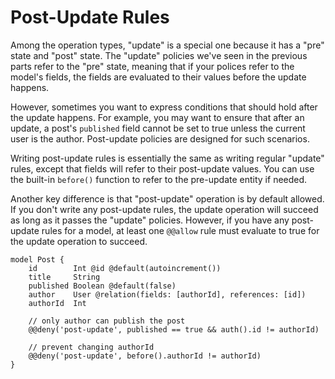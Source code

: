 # Post-Update Rules

Among the operation types, "update" is a special one because it has a "pre" state and "post" state. The "update" policies we've seen in the previous parts refer to the "pre" state, meaning that if your polices refer to the model's fields, the fields are evaluated to their values before the update happens.

However, sometimes you want to express conditions that should hold after the update happens. For example, you may want to ensure that after an update, a post's `published` field cannot be set to true unless the current user is the author. Post-update policies are designed for such scenarios.

Writing post-update rules is essentially the same as writing regular "update" rules, except that fields will refer to their post-update values. You can use the built-in `before()` function to refer to the pre-update entity if needed.

Another key difference is that "post-update" operation is by default allowed. If you don't write any post-update rules, the update operation will succeed as long as it passes the "update" policies. However, if you have any post-update rules for a model, at least one `@@allow` rule must evaluate to true for the update operation to succeed.

```zmodel
model Post {
    id        Int @id @default(autoincrement())
    title     String
    published Boolean @default(false)
    author    User @relation(fields: [authorId], references: [id])
    authorId  Int

    // only author can publish the post
    @@deny('post-update', published == true && auth().id != authorId)

    // prevent changing authorId
    @@deny('post-update', before().authorId != authorId)
}
```

